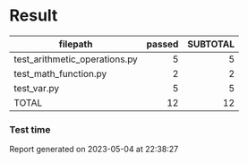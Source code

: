 # Result

|           filepath            | passed | SUBTOTAL |
| ----------------------------- | -----: | -------: |
| test_arithmetic_operations.py |      5 |        5 |
| test_math_function.py         |      2 |        2 |
| test_var.py                   |      5 |        5 |
| TOTAL                         |     12 |       12 |

### Test time

Report generated on 2023-05-04 at 22:38:27
